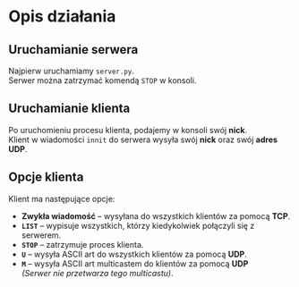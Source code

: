 # Opis działania

## Uruchamianie serwera

Najpierw uruchamiamy `server.py`.  
Serwer można zatrzymać komendą `STOP` w konsoli.

## Uruchamianie klienta

Po uruchomieniu procesu klienta, podajemy w konsoli swój **nick**.  
Klient w wiadomości `innit` do serwera wysyła swój **nick** oraz swój **adres UDP**.

## Opcje klienta

Klient ma następujące opcje:

- **Zwykła wiadomość** – wysyłana do wszystkich klientów za pomocą **TCP**.
- **`LIST`** – wypisuje wszystkich, którzy kiedykolwiek połączyli się z serwerem.
- **`STOP`** – zatrzymuje proces klienta.
- **`U`** – wysyła ASCII art do wszystkich klientów za pomocą **UDP**.
- **`M`** – wysyła ASCII art multicastem do klientów za pomocą **UDP**  
  _(Serwer nie przetwarza tego multicastu)_.
